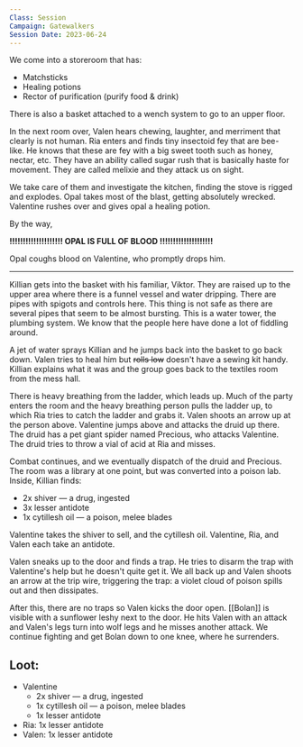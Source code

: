```yaml
---
Class: Session
Campaign: Gatewalkers
Session Date: 2023-06-24
---
```

We come into a storeroom that has:

- Matchsticks
- Healing potions
- Rector of purification (purify food & drink)

There is also a basket attached to a wench system to go to an upper floor.

In the next room over, Valen hears chewing, laughter, and merriment that clearly is not human. Ria enters and finds tiny insectoid fey that are bee-like. He knows that these are fey with a big sweet tooth such as honey, nectar, etc. They have an ability called sugar rush that is basically haste for movement. They are called melixie and they attack us on sight.

We take care of them and investigate the kitchen, finding the stove is rigged and explodes. Opal takes most of the blast, getting absolutely wrecked. Valentine rushes over and gives opal a healing potion.

By the way,

**!!!!!!!!!!!!!!!!!!!! OPAL IS FULL OF BLOOD !!!!!!!!!!!!!!!!!!!!**

Opal coughs blood on Valentine, who promptly drops him.

---

Killian gets into the basket with his familiar, Viktor. They are raised up to the upper area where there is a funnel vessel and water dripping. There are pipes with spigots and controls here. This thing is not safe as there are several pipes that seem to be almost bursting. This is a water tower, the plumbing system. We know that the people here have done a lot of fiddling around.

A jet of water sprays Killian and he jumps back into the basket to go back down. Valen tries to heal him but ~~rolls low~~ doesn't have a sewing kit handy. Killian explains what it was and the group goes back to the textiles room from the mess hall.

There is heavy breathing from the ladder, which leads up. Much of the party enters the room and the heavy breathing person pulls the ladder up, to which Ria tries to catch the ladder and grabs it. Valen shoots an arrow up at the person above. Valentine jumps above and attacks the druid up there. The druid has a pet giant spider named Precious, who attacks Valentine. The druid tries to throw a vial of acid at Ria and misses.

Combat continues, and we eventually dispatch of the druid and Precious. The room was a library at one point, but was converted into a poison lab. Inside, Killian finds:

- 2x shiver — a drug, ingested
- 3x lesser antidote
- 1x cytillesh oil — a poison, melee blades

Valentine takes the shiver to sell, and the cytillesh oil. Valentine, Ria, and Valen each take an antidote.

Valen sneaks up to the door and finds a trap. He tries to disarm the trap with Valentine's help but he doesn't quite get it. We all back up and Valen shoots an arrow at the trip wire, triggering the trap: a violet cloud of poison spills out and then dissipates.

After this, there are no traps so Valen kicks the door open. [[Bolan]] is visible with a sunflower leshy next to the door. He hits Valen with an attack and Valen's legs turn into wolf legs and he misses another attack. We continue fighting and get Bolan down to one knee, where he surrenders.

## Loot:

- Valentine
    - 2x shiver — a drug, ingested
    - 1x cytillesh oil — a poison, melee blades
    - 1x lesser antidote
- Ria: 1x lesser antidote
- Valen: 1x lesser antidote